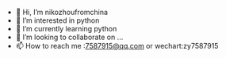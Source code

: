 - 👋 Hi, I’m nikozhoufromchina
- 👀 I’m interested in python
- 🌱 I’m currently learning python
- 💞️ I’m looking to collaborate on ...
- 📫 How to reach me :7587915@qq.com or wechart:zy7587915

<!---
nikozhoufromchina/nikozhoufromchina is a ✨ special ✨ repository because its `README.md` (this file) appears on your GitHub profile.
You can click the Preview link to take a look at your changes.
--->
